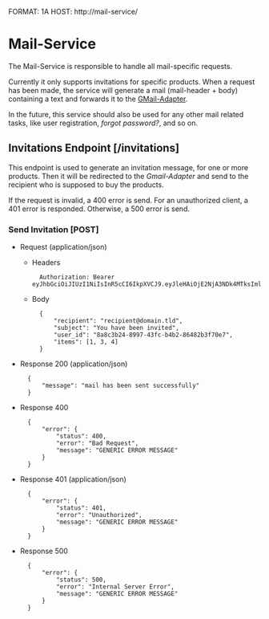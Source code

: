 FORMAT: 1A
HOST: http://mail-service/

# Mail-Service

The Mail-Service is responsible to handle all mail-specific requests.

Currently it only supports invitations for specific products.
When a request has been made, the service will generate a mail
(mail-header + body) containing a text and forwards it to the
[GMail-Adapter](./gmail-adapter.md).

In the future, this service should also be used for any other mail related tasks,
like user registration, *forgot password?*, and so on.

## Invitations Endpoint [/invitations]

This endpoint is used to generate an invitation message, for one or more products.
Then it will be redirected to the *Gmail-Adapter* and send to the recipient who is
supposed to buy the products.

If the request is invalid, a 400 error is send. For an unauthorized client, a 401
error is responded. Otherwise, a 500 error is send.

### Send Invitation [POST]

+ Request (application/json)

    + Headers

            Authorization: Bearer eyJhbGciOiJIUzI1NiIsInR5cCI6IkpXVCJ9.eyJleHAiOjE2NjA3NDk4MTksImlhdCI6MTY2MDY2MzQxOX0.fTF35iyBNsflkDlv2vdIQNjH6X0GexD7Q5MaEpg_T8o

    + Body

            {
                "recipient": "recipient@domain.tld",
                "subject": "You have been invited",
                "user_id": "8a8c3b24-8997-43fc-b4b2-86482b3f70e7",
                "items": [1, 3, 4]
            }

+ Response 200 (application/json)

        {
            "message": "mail has been sent successfully"
        }
        
+ Response 400

        {
            "error": {
                "status": 400,
                "error": "Bad Request",
                "message": "GENERIC ERROR MESSAGE"
            } 
        }

+ Response 401 (application/json)

        {
            "error": {
                "status": 401,
                "error": "Unauthorized",
                "message": "GENERIC ERROR MESSAGE"
            }
        }

+ Response 500

        {
            "error": {
                "status": 500,
                "error": "Internal Server Error",
                "message": "GENERIC ERROR MESSAGE"
            }
        }
